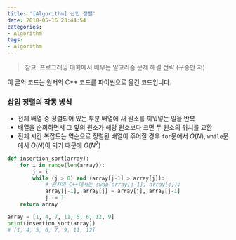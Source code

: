 ```yaml
---
title: '[Algorithm] 삽입 정렬'
date: 2018-05-16 23:44:54
categories:
- Algorithm
tags:
- algorithm
---
```


> 참고: 프로그래밍 대회에서 배우는 알고리즘 문제 해결 전략 (구종만 저)

이 글의 코드는 원저의 C++ 코드를 파이썬으로 옮긴 코드입니다.

### 삽입 정렬의 작동 방식

- 전체 배열 중 정렬되어 있는 부분 배열에 새 원소를 끼워넣는 일을 반복
- 배열을 순회하면서 그 앞의 원소가 해당 원소보다 크면 두 원소의 위치를 교환
- 전체 시간 복잡도는 역순으로 정렬된 배열이 주어질 경우 `for`문에서 $O(N)$, `while`문에서 $O(N)$이 되기 때문에 $O(N^2)$

```python
def insertion_sort(array):
    for i in range(len(array)):
        j = i
        while (j > 0) and (array[j-1] > array[j]):
            # 원저의 C++에서는 swap(array[j-1], array[j]);
            array[j-1], array[j] = array[j], array[j-1] 
            j -= 1
    return array

array = [1, 4, 7, 11, 5, 6, 12, 9]
print(insertion_sort(array))
# [1, 4, 5, 6, 7, 9, 11, 12]
```

